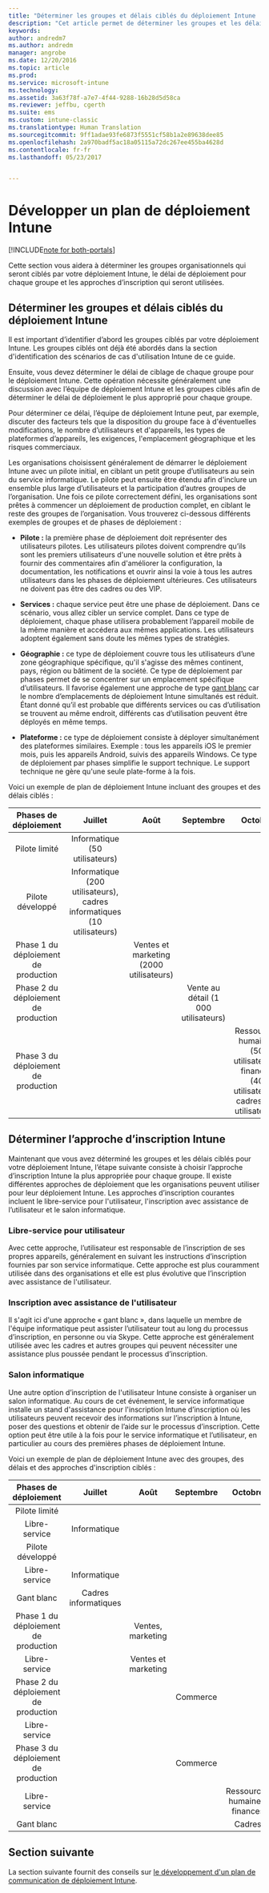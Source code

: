 ```yaml
---
title: "Déterminer les groupes et délais ciblés du déploiement Intune | Microsoft Docs"
description: "Cet article permet de déterminer les groupes et les délais ciblés par un déploiement dans le cadre d&quot;une implémentation de cloud Microsoft Intune uniquement."
keywords: 
author: andredm7
ms.author: andredm
manager: angrobe
ms.date: 12/20/2016
ms.topic: article
ms.prod: 
ms.service: microsoft-intune
ms.technology: 
ms.assetid: 3a63f78f-a7e7-4f44-9288-16b28d5d58ca
ms.reviewer: jeffbu, cgerth
ms.suite: ems
ms.custom: intune-classic
ms.translationtype: Human Translation
ms.sourcegitcommit: 9ff1adae93fe6873f5551cf58b1a2e89638dee85
ms.openlocfilehash: 2a970badf5ac18a05115a72dc267ee455ba4628d
ms.contentlocale: fr-fr
ms.lasthandoff: 05/23/2017


---
```


# <a name="develop-an-intune-rollout-plan"></a>Développer un plan de déploiement Intune

[!INCLUDE[note for both-portals](../includes/note-for-both-portals.md)]

Cette section vous aidera à déterminer les groupes organisationnels qui seront ciblés par votre déploiement Intune, le délai de déploiement pour chaque groupe et les approches d’inscription qui seront utilisées.

## <a name="determine-intune-rollout-targeted-groups-and-timeframes"></a>Déterminer les groupes et délais ciblés du déploiement Intune

Il est important d’identifier d’abord les groupes ciblés par votre déploiement Intune. Les groupes ciblés ont déjà été abordés dans la section d'identification des scénarios de cas d'utilisation Intune de ce guide.

Ensuite, vous devez déterminer le délai de ciblage de chaque groupe pour le déploiement Intune. Cette opération nécessite généralement une discussion avec l’équipe de déploiement Intune et les groupes ciblés afin de déterminer le délai de déploiement le plus approprié pour chaque groupe.

Pour déterminer ce délai, l’équipe de déploiement Intune peut, par exemple, discuter des facteurs tels que la disposition du groupe face à d'éventuelles modifications, le nombre d’utilisateurs et d'appareils, les types de plateformes d’appareils, les exigences, l'emplacement géographique et les risques commerciaux.

Les organisations choisissent généralement de démarrer le déploiement Intune avec un pilote initial, en ciblant un petit groupe d’utilisateurs au sein du service informatique. Le pilote peut ensuite être étendu afin d'inclure un ensemble plus large d’utilisateurs et la participation d’autres groupes de l’organisation. Une fois ce pilote correctement défini, les organisations sont prêtes à commencer un déploiement de production complet, en ciblant le reste des groupes de l’organisation. Vous trouverez ci-dessous différents exemples de groupes et de phases de déploiement :

-   **Pilote :** la première phase de déploiement doit représenter des utilisateurs pilotes. Les utilisateurs pilotes doivent comprendre qu’ils sont les premiers utilisateurs d'une nouvelle solution et être prêts à fournir des commentaires afin d'améliorer la configuration, la documentation, les notifications et ouvrir ainsi la voie à tous les autres utilisateurs dans les phases de déploiement ultérieures. Ces utilisateurs ne doivent pas être des cadres ou des VIP.

-   **Services :** chaque service peut être une phase de déploiement. Dans ce scénario, vous allez cibler un service complet. Dans ce type de déploiement, chaque phase utilisera probablement l’appareil mobile de la même manière et accédera aux mêmes applications. Les utilisateurs adoptent également sans doute les mêmes types de stratégies.

-   **Géographie :** ce type de déploiement couvre tous les utilisateurs d’une zone géographique spécifique, qu'il s'agisse des mêmes continent, pays, région ou bâtiment de la société. Ce type de déploiement par phases permet de se concentrer sur un emplacement spécifique d’utilisateurs. Il favorise également une approche de type [gant blanc](#user-assisted-enrollment) car le nombre d’emplacements de déploiement Intune simultanés est réduit. Étant donné qu’il est probable que différents services ou cas d’utilisation se trouvent au même endroit, différents cas d’utilisation peuvent être déployés en même temps.

-   **Plateforme :** ce type de déploiement consiste à déployer simultanément des plateformes similaires. Exemple : tous les appareils iOS le premier mois, puis les appareils Android, suivis des appareils Windows. Ce type de déploiement par phases simplifie le support technique. Le support technique ne gère qu'une seule plate-forme à la fois.

Voici un exemple de plan de déploiement Intune incluant des groupes et des délais ciblés :

| **Phases de déploiement** | **Juillet** | **Août** | **Septembre** | **Octobre** |
|:---:|:---:|:---:|:---:|:---:|
| Pilote limité | Informatique (50 utilisateurs) |  |  |  |                                                         
| Pilote développé | Informatique (200 utilisateurs), cadres informatiques (10 utilisateurs) |  |  |  |                                                         
| Phase 1 du déploiement de production |  | Ventes et marketing (2000 utilisateurs) |  |  |
| Phase 2 du déploiement de production |  |  | Vente au détail (1 000 utilisateurs) |  |
| Phase 3 du déploiement de production |  |  |  | Ressources humaines (50 utilisateurs), finances (40 utilisateurs), cadres (30 utilisateurs) |

## <a name="determine-the-intune-enrollment-approach"></a>Déterminer l’approche d’inscription Intune

Maintenant que vous avez déterminé les groupes et les délais ciblés pour votre déploiement Intune, l’étape suivante consiste à choisir l’approche d’inscription Intune la plus appropriée pour chaque groupe. Il existe différentes approches de déploiement que les organisations peuvent utiliser pour leur déploiement Intune. Les approches d’inscription courantes incluent le libre-service pour l'utilisateur, l'inscription avec assistance de l’utilisateur et le salon informatique.

### <a name="user-self-service"></a>Libre-service pour utilisateur

Avec cette approche, l’utilisateur est responsable de l’inscription de ses propres appareils, généralement en suivant les instructions d’inscription fournies par son service informatique. Cette approche est plus couramment utilisée dans des organisations et elle est plus évolutive que l’inscription avec assistance de l'utilisateur.

### <a name="user-assisted-enrollment"></a>Inscription avec assistance de l'utilisateur

Il s'agit ici d'une approche « gant blanc », dans laquelle un membre de l'équipe informatique peut assister l’utilisateur tout au long du processus d’inscription, en personne ou via Skype. Cette approche est généralement utilisée avec les cadres et autres groupes qui peuvent nécessiter une assistance plus poussée pendant le processus d’inscription.

### <a name="it-tech-fair"></a>Salon informatique

Une autre option d’inscription de l'utilisateur Intune consiste à organiser un salon informatique. Au cours de cet événement, le service informatique installe un stand d'assistance pour l'inscription Intune d’inscription où les utilisateurs peuvent recevoir des informations sur l’inscription à Intune, poser des questions et obtenir de l’aide sur le processus d’inscription. Cette option peut être utile à la fois pour le service informatique et l’utilisateur, en particulier au cours des premières phases de déploiement Intune.

Voici un exemple de plan de déploiement Intune avec des groupes, des délais et des approches d'inscription ciblés :

| **Phases de déploiement** | **Juillet** | **Août** | **Septembre** | **Octobre** |
|:---:|:---:|:---:|:---:|:---:|
| Pilote limité |  |  |  |  |                                                         
| Libre-service | Informatique |  |  |  |
| Pilote développé |  |  |  |  |                                                         
| Libre-service | Informatique |  |  |  |
| Gant blanc | Cadres informatiques |  |  |  |
| Phase 1 du déploiement de production |  | Ventes, marketing |  |  |
| Libre-service |  | Ventes et marketing |  |  |
| Phase 2 du déploiement de production |  |  | Commerce |  |
| Libre-service |  |  |  |  |
| Phase 3 du déploiement de production |  |  | Commerce |  |
| Libre-service |  |  |  | Ressources humaines, finances |
| Gant blanc |  |  |  | Cadres |

## <a name="next-section"></a>Section suivante

La section suivante fournit des conseils sur [le développement d'un plan de communication de déploiement Intune](section-5-develop-a-rollout-communication-plan.md).

